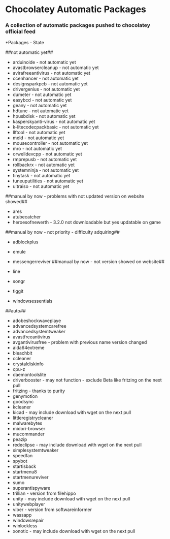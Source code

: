 Chocolatey Automatic Packages
=============================================  
### A collection of automatic packages pushed to chocolatey official feed

*Packages - State

##not automatic yet##

* arduinoide - not automatic yet
* avastbrowsercleanup - not automatic yet
* avirafreeantivirus - not automatic yet
* ccenhancer - not automatic yet
* designsparkpcb - not automatic yet
* drivergenius - not automatic yet
* dumeter - not automatic yet
* easybcd - not automatic yet
* geany - not automatic yet
* hdtune - not automatic yet
* hpusbdisk - not automatic yet
* kasperskyanti-virus - not automatic yet
* k-litecodecpackbasic - not automatic yet
* llftool - not automatic yet
* meld - not automatic yet
* mousecontroller - not automatic yet
* mro - not automatic yet
* orwelldevcpp - not automatic yet
* rmprepusb - not automatic yet
* rollbackrx - not automatic yet
* systemninja - not automatic yet
* tinytask - not automatic yet
* tuneuputilities - not automatic yet
* ultraiso - not automatic yet

##manual by now - problems with not updated version on website showed##

* ares
* atubecatcher
* heroesofnewerth - 3.2.0 not downloadable but yes updatable on game

##manual by now - not priority - difficulty adquiring##

* adblockplus
* emule
* messengerreviver
##manual by now - not version showed on website##

* line
* songr
* tiggit
* windowsessentials


##auto##

* adobeshockwaveplaye
* advancedsystemcarefree
* advancedsystemtweaker
* avastfreeantivirus
* avgantivirusfree - problem with previous name version changed
* aida64extreme
* bleachbit
* ccleaner
* crystaldiskinfo
* cpu-z
* daemontoolslite
* driverbooster - may not function - exclude Beta like fritzing on the next pull
* fritzing - thanks to purity
* genymotion
* goodsync
* kcleaner
* kicad - may include download with wget on the next pull
* littleregistrycleaner
* malwarebytes
* midori-browser
* mucommander
* peazip
* redeclipse - may include download with wget on the next pull
* simplesystemtweaker
* speedfan
* spybot
* startisback
* startmenu8
* startmenureviver
* sumo
* superantispyware
* trillian - version from filehippo
* unity - may include download with wget on the next pull
* unitywebplayer
* viber - version from softwareinformer
* wassapp
* windowsrepair
* winlockless
* xonotic - may include download with wget on the next pull